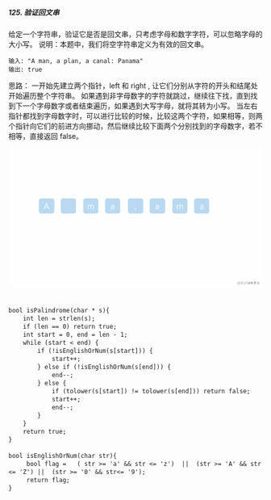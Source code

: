 ##### 125. 验证回文串
给定一个字符串，验证它是否是回文串，只考虑字母和数字字符，可以忽略字母的大小写。
说明：本题中，我们将空字符串定义为有效的回文串。
```
输入: "A man, a plan, a canal: Panama"
输出: true
```
思路：
一开始先建立两个指针，left 和 right , 让它们分别从字符的开头和结尾处开始遍历整个字符串。
如果遇到非字母数字的字符就跳过，继续往下找，直到找到下一个字母数字或者结束遍历，如果遇到大写字母，就将其转为小写。
当左右指针都找到字母数字时，可以进行比较的时候，比较这两个字符，如果相等，则两个指针向它们的前进方向挪动，然后继续比较下面两个分别找到的字母数字，若不相等，直接返回 false。

![e365be3eabdeb6a77a2cc41dfefeb249.gif](https://github.com/dairuoqi/LeetCode/blob/master/gif/152.gif)

```

bool isPalindrome(char * s){
    int len = strlen(s);
    if (len == 0) return true;
    int start = 0, end = len - 1;
    while (start < end) {
        if (!isEnglishOrNum(s[start])) {
            start++;
        } else if (!isEnglishOrNum(s[end])) {
            end--;
        } else {  
            if (tolower(s[start]) != tolower(s[end])) return false;
            start++;
            end--;
        }
    }
    return true;
}

bool isEnglishOrNum(char str){
     bool flag =   ( str >= 'a' && str <= 'z')  ||  (str >= 'A' && str <= 'Z') ||  (str >= '0' && str<= '9');
     return flag; 
}
```
